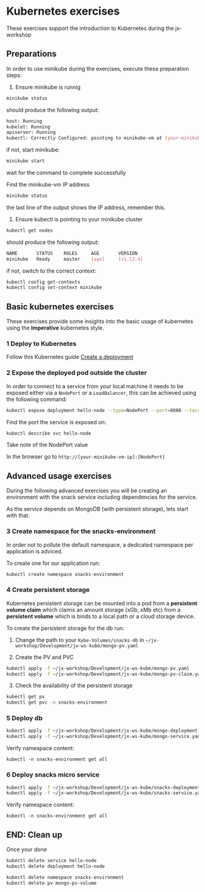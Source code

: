 # Kubernetes exercises
These exercises support the introduction to Kubernetes during the jx-workshop

## Preparations
In order to use minikube during the exercises, execute these preparation steps:

  1. Ensure minikube is runnig

  ```bash
  minikube status
  ```
  should produce the following output:
  ```bash
  host: Running
  kubelet: Running
  apiserver: Running
  kubectl: Correctly Configured: pointing to minikube-vm at [your-minikube-vm-ip]
  ```
  if not, start minikube:
  ```bash
  minikube start
  ```
  wait for the command to complete successfully
  
  Find the minikube-vm IP address
  ```bash
  minikube status
  ```
  the last line of the output shows the IP address, remember this.
  
  1. Ensure kubectl is pointing to your minikube cluster

  ```bash
  kubectl get nodes
  ```
  should produce the following output:
  ```bash
  NAME       STATUS    ROLES     AGE       VERSION
  minikube   Ready     master    [age]     [v1.13.4]
  ```
  if not, switch to the correct context:
  ```bash
  kubectl config get-contexts
  kubectl config set-context minikube
  ```
## Basic kubernetes exercises
These exercises provide some insights into the basic usage of kubernetes using the **Imperative** kubernetes style.

### 1 Deploy to Kubernetes
Follow this Kubernetes guide [Create a deployment](https://kubernetes.io/docs/tutorials/hello-minikube/#create-a-deployment)

### 2 Expose the deployed pod outside the cluster
In order to connect to a service from your local machine it needs to be exposed either via a `NodePort` or a `LoadBalancer`,
this can be achieved using the following command:
```bash
kubectl expose deployment hello-node --type=NodePort --port=8080 --target-port=8080
```

Find the port the service is exposed on:
```bash
kubectl describe svc hello-node
```
Take note of the NodePort value

In the browser go to `http://[your-minikube-vm-ip]:[NodePort]`

## Advanced usage exercises
During the following advanced exercises you will be creating an environment with the snack service including dependencies for the service.

As the service depends on MongoDB (with persistent storage), lets start with that.

### 3 Create namespace for the snacks-environment
In order not to pollute the default namespace, a dedicated namespace per application is adviced. 

To create one for our application run:
```bash
kubectl create namespace snacks-environment
```

### 4 Create persistent storage
Kubernetes persistent storage can be mounted into a pod from a **persistent volume claim** which claims an amount storage (xGb, xMb etc)
from a **persistent volume** which is binds to a local path or a cloud storage device.

To create the persistent storage for the db run:
1. Change the path to your `Kube-Volumes/snacks-db` in `~/jx-workshop/Development/jx-ws-kube/mongo-pv.yaml`

2. Create the PV and PVC
  ```bash
  kubectl apply -f ~/jx-workshop/Development/jx-ws-kube/mongo-pv.yaml
  kubectl apply -f ~/jx-workshop/Development/jx-ws-kube/mongo-pv-claim.yaml --namespace=snacks-environment
  ```
3. Check the availability of the persistent storage
  ```bash
  kubectl get pv
  kubectl get pvc -n snacks-environment
  ```
  
### 5 Deploy db
```bash
kubectl apply -f ~/jx-workshop/Development/jx-ws-kube/mongo-deployment.yaml --namespace=snacks-environment
kubectl apply -f ~/jx-workshop/Development/jx-ws-kube/mongo-service.yaml --namespace=snacks-environment
```
Verify namespace content:
```
kubectl -n snacks-environment get all
```
  
### 6 Deploy snacks micro service
```bash
kubectl apply -f ~/jx-workshop/Development/jx-ws-kube/snacks-deployment.yaml --namespace=snacks-environment
kubectl apply -f ~/jx-workshop/Development/jx-ws-kube/snacks-service.yaml --namespace=snacks-environment
```
Verify namespace content:
```
kubectl -n snacks-environment get all
```
  
## END: Clean up
Once your done 
```bash
kubectl delete service hello-node
kubectl delete deployment hello-node

kubectl delete namespace snacks-environment
kubectl delete pv mongo-pv-volume
```

